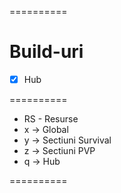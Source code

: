 ==========
# Build-uri
* [x] Hub

==========
* RS - Resurse
* x -> Global
* y -> Sectiuni Survival
* z -> Sectiuni PVP
* q -> Hub

==========